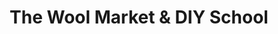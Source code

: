 ---
title: "The Wool Market & DIY School"
url: /hutchinson/the-wool-market-and-diy-school/
shop: craft
---